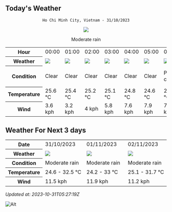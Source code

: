 ## Today's Weather
<div align="center">

`Ho Chi Minh City, Vietnam - 31/10/2023`

<img src="https://cdn.weatherapi.com/weather/64x64/day/302.png"/>

Moderate rain

</div>


<table>
    <tr>
        <th>Hour</th>
          <td>00:00</div>   <td>01:00</div>   <td>02:00</div>   <td>03:00</div>   <td>04:00</div>   <td>05:00</div>   <td>06:00</div>   <td>07:00</div>   <td>08:00</div>   <td>09:00</div>   <td>10:00</div>   <td>11:00</div>   <td>$${\color{red}12:00}$$</td>   <td>13:00</div>   <td>14:00</div>   <td>15:00</div>   <td>16:00</div>   <td>17:00</div>   <td>18:00</div>   <td>19:00</div>   <td>20:00</div>   <td>21:00</div>   <td>22:00</div>   <td>23:00</div> 
    </tr>
    <tr>
        <th>Weather</th>
        <td><img src="https://cdn.weatherapi.com/weather/64x64/night/113.png"></img></td><td><img src="https://cdn.weatherapi.com/weather/64x64/night/113.png"></img></td><td><img src="https://cdn.weatherapi.com/weather/64x64/night/113.png"></img></td><td><img src="https://cdn.weatherapi.com/weather/64x64/night/113.png"></img></td><td><img src="https://cdn.weatherapi.com/weather/64x64/night/113.png"></img></td><td><img src="https://cdn.weatherapi.com/weather/64x64/night/113.png"></img></td><td><img src="https://cdn.weatherapi.com/weather/64x64/day/116.png"></img></td><td><img src="https://cdn.weatherapi.com/weather/64x64/day/113.png"></img></td><td><img src="https://cdn.weatherapi.com/weather/64x64/day/113.png"></img></td><td><img src="https://cdn.weatherapi.com/weather/64x64/day/113.png"></img></td><td><img src="https://cdn.weatherapi.com/weather/64x64/day/113.png"></img></td><td><img src="https://cdn.weatherapi.com/weather/64x64/day/113.png"></img></td><td><img src="https://cdn.weatherapi.com/weather/64x64/day/116.png"></img></td><td><img src="https://cdn.weatherapi.com/weather/64x64/day/353.png"></img></td><td><img src="https://cdn.weatherapi.com/weather/64x64/day/353.png"></img></td><td><img src="https://cdn.weatherapi.com/weather/64x64/day/353.png"></img></td><td><img src="https://cdn.weatherapi.com/weather/64x64/day/353.png"></img></td><td><img src="https://cdn.weatherapi.com/weather/64x64/day/353.png"></img></td><td><img src="https://cdn.weatherapi.com/weather/64x64/night/116.png"></img></td><td><img src="https://cdn.weatherapi.com/weather/64x64/night/176.png"></img></td><td><img src="https://cdn.weatherapi.com/weather/64x64/night/176.png"></img></td><td><img src="https://cdn.weatherapi.com/weather/64x64/night/113.png"></img></td><td><img src="https://cdn.weatherapi.com/weather/64x64/night/176.png"></img></td><td><img src="https://cdn.weatherapi.com/weather/64x64/night/176.png"></img></td>
    </tr>
    <tr>
        <th>Condition</th>
        <td width="200px">Clear</td><td width="200px">Clear</td><td width="200px">Clear</td><td width="200px">Clear</td><td width="200px">Clear</td><td width="200px">Clear</td><td width="200px">Partly cloudy</td><td width="200px">Sunny</td><td width="200px">Sunny</td><td width="200px">Sunny</td><td width="200px">Sunny</td><td width="200px">Sunny</td><td width="200px">Partly cloudy</td><td width="200px">Light rain shower</td><td width="200px">Light rain shower</td><td width="200px">Light rain shower</td><td width="200px">Light rain shower</td><td width="200px">Light rain shower</td><td width="200px">Partly cloudy</td><td width="200px">Patchy rain possible</td><td width="200px">Patchy rain possible</td><td width="200px">Clear</td><td width="200px">Patchy rain possible</td><td width="200px">Patchy rain possible</td>
    </tr>
    <tr>
        <th>Temperature</th>
        <td>25.6 °C</td><td>25.4 °C</td><td>25.2 °C</td><td>25.1 °C</td><td>24.8 °C</td><td>24.6 °C</td><td>24.6 °C</td><td>26 °C</td><td>27.6 °C</td><td>29.2 °C</td><td>30.5 °C</td><td>31.5 °C</td><td>33 °C</td><td>32.5 °C</td><td>31.2 °C</td><td>30.7 °C</td><td>30.2 °C</td><td>28.4 °C</td><td>27.2 °C</td><td>26.4 °C</td><td>26.1 °C</td><td>26.1 °C</td><td>26 °C</td><td>25.5 °C</td>
    </tr>
    <tr>
        <th>Wind</th>
        <td>3.6 kph</td><td>3.2 kph</td><td>4 kph</td><td>5.8 kph</td><td>7.6 kph</td><td>7.9 kph</td><td>7.6 kph</td><td>9 kph</td><td>11.2 kph</td><td>11.5 kph</td><td>11.5 kph</td><td>10.4 kph</td><td>3.6 kph</td><td>6.5 kph</td><td>5.4 kph</td><td>5.8 kph</td><td>9.4 kph</td><td>10.8 kph</td><td>10.1 kph</td><td>9 kph</td><td>7.6 kph</td><td>6.1 kph</td><td>3.2 kph</td><td>2.5 kph</td>
    </tr>
</table>


## Weather For Next 3 days


<table>
    <tr>
        <th>Date</th>
        <td>31/10/2023</td><td>01/11/2023</td><td>02/11/2023</td>
    </tr>
    <tr>
        <th>Weather</th>
        <td><img src="https://cdn.weatherapi.com/weather/64x64/day/302.png"></img></td><td><img src="https://cdn.weatherapi.com/weather/64x64/day/302.png"></img></td><td><img src="https://cdn.weatherapi.com/weather/64x64/day/302.png"></img></td>
    </tr>
    <tr>
        <th>Condition</th>
        <td width="200px">Moderate rain</td><td width="200px">Moderate rain</td><td width="200px">Moderate rain</td>
    </tr>
    <tr>
        <th>Temperature</th>
        <td>24.6 -  32.5 °C</td><td>24.2 -  33 °C</td><td>25.1 -  31.7 °C</td>
    </tr>
    <tr>
        <th>Wind</th>
        <td>11.5 kph</td><td>11.9 kph</td><td>11.2 kph</td>
    </tr>
</table>


*Updated at: 2023-10-31T05:27:19Z*

![Alt](https://repobeats.axiom.co/api/embed/7d451ae2cdef1648d2e14e5cc714356b2ebae209.svg "Repobeats analytics image")